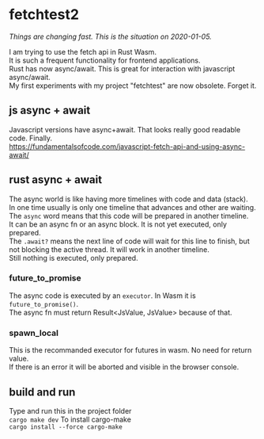 # fetchtest2

*Things are changing fast. This is the situation on 2020-01-05.*

I am trying to use the fetch api in Rust Wasm.  
It is such a frequent functionality for frontend applications.  
Rust has now async/await. This is great for interaction with javascript async/await.  
My first experiments with my project "fetchtest" are now obsolete. Forget it.  

## js async + await

Javascript versions have async+await. That looks really good readable code. Finally.  
<https://fundamentalsofcode.com/javascript-fetch-api-and-using-async-await/>  

## rust async + await

The async world is like having more timelines with code and data (stack).  
In one time usually is only one timeline that advances and other are waiting.  
The `async` word means that this code will be prepared in another timeline.  
It can be an async fn or an async block. It is not yet executed, only prepared.  
The `.await?` means the next line of code will wait for this line to finish,
but not blocking the active thread. It will work in another timeline.  
Still nothing is executed, only prepared.  

### future_to_promise

The async code is executed by an `executor`. In Wasm it is `future_to_promise()`.  
The async fn must return Result<JsValue, JsValue> because of that.  

### spawn_local

This is the recommanded executor for futures in wasm. No need for return value.  
If there is an error it will be aborted and visible in the browser console.  

## build and run

Type and run this in the project folder  
`cargo make dev`
To install cargo-make  
`cargo install --force cargo-make`
